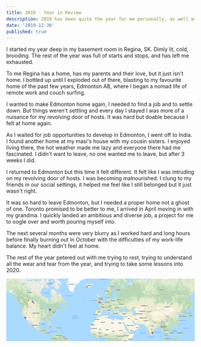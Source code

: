 ```yaml
---
title: 2019 - Year in Review
description: 2019 has been quite the year for me personally, as well as in global conversation. In both areas, the concept of Home has been central.
date: '2019-12-30'
published: true
---
```



I started my year deep in my basement room in Regina, SK. Dimly lit, cold, brooding. The rest of the year was full of starts and stops, and has left me exhausted.

To me Regina has a home, has my parents and their love, but it just isn't home. I bottled up until I exploded out of there, blasting to my favourite home of the past few years, Edmonton AB, where I began a nomad life of remote work and couch surfing.

I wanted to make Edmonton home again, I needed to find a job and to settle down. But things weren't settling and every day I stayed I was more of a nuisance for my revolving door of hosts. It was hard but doable because I felt at home again. 

As I waited for job opportunities to develop in Edmonton, I went off to India. I found another home at my masi's house with my cousin sisters. I enjoyed living there, the hot weather made me lazy and everyone there had me fascinated. I didn't want to leave, no one wanted me to leave, but after 3 weeks I did.

I returned to Edmonton but this time it felt different. It felt like I was intruding on my revolving door of hosts. I was becoming malnourished. I clung to my friends in our social settings, it helped me feel like I still belonged but it just wasn't right.

It was so hard to leave Edmonton, but I needed a proper home not a ghost of one. Toronto promised to be better to me, I arrived in April moving in with my grandma. I quickly landed an ambitious and diverse job, a project for me to oogle over and worth pouring myself into.

The next several months were very blurry as I worked hard and long hours before finally burning out in October with the difficulties of my work-life balance. My heart didn't feel at home. 

The rest of the year petered out with me trying to rest, trying to understand all the wear and tear from the year, and trying to take some lessons into 2020.

<img src="/post-images/2019-12-30_2019-year-in-review/map.png">